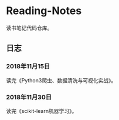 # Reading-Notes
读书笔记代码仓库。
## 日志
### 2018年11月15日
读完《Python3爬虫、数据清洗与可视化实战》。
### 2018年11月30日
读完《scikit-learn机器学习》。
